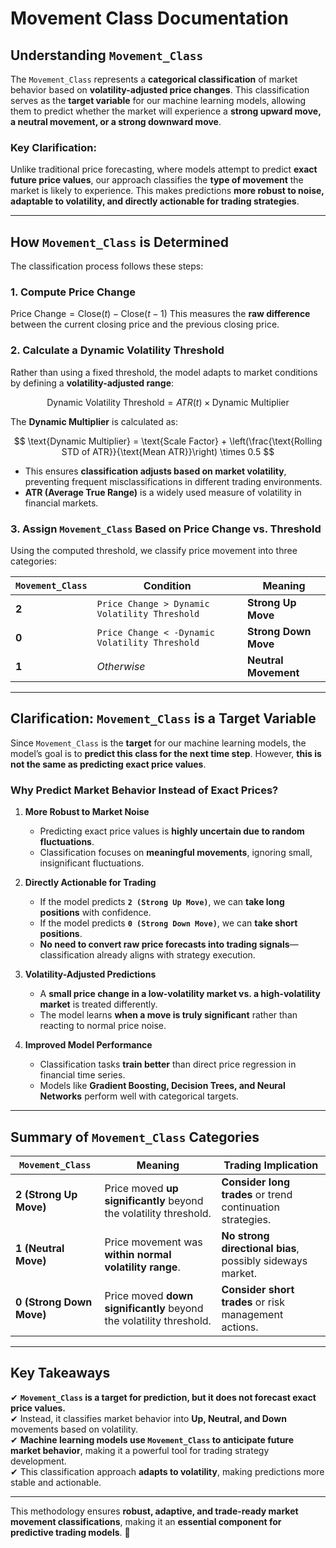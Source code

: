 # **Movement Class Documentation**

## **Understanding `Movement_Class`**
The `Movement_Class` represents a **categorical classification** of market behavior based on **volatility-adjusted price changes**. This classification serves as the **target variable** for our machine learning models, allowing them to predict whether the market will experience a **strong upward move, a neutral movement, or a strong downward move**.

### **Key Clarification:**
Unlike traditional price forecasting, where models attempt to predict **exact future price values**, our approach classifies the **type of movement** the market is likely to experience. This makes predictions **more robust to noise, adaptable to volatility, and directly actionable for trading strategies**.

---

## **How `Movement_Class` is Determined**
The classification process follows these steps:

### **1. Compute Price Change**
$\text{Price Change} = \text{Close}(t) - \text{Close}(t-1)$
This measures the **raw difference** between the current closing price and the previous closing price.

### **2. Calculate a Dynamic Volatility Threshold**
Rather than using a fixed threshold, the model adapts to market conditions by defining a **volatility-adjusted range**:

$$ \text{Dynamic Volatility Threshold} = ATR(t) \times \text{Dynamic Multiplier} $$  

The **Dynamic Multiplier** is calculated as:

$$ \text{Dynamic Multiplier} = \text{Scale Factor} + \left(\frac{\text{Rolling STD of ATR}}{\text{Mean ATR}}\right) \times 0.5 $$  

- This ensures **classification adjusts based on market volatility**, preventing frequent misclassifications in different trading environments.
- **ATR (Average True Range)** is a widely used measure of volatility in financial markets.

### **3. Assign `Movement_Class` Based on Price Change vs. Threshold**
Using the computed threshold, we classify price movement into three categories:

| `Movement_Class` | Condition | Meaning |
|-----------------|-------------------------------------------------|---------------------|
| **2** | `Price Change > Dynamic Volatility Threshold` | **Strong Up Move** |
| **0** | `Price Change < -Dynamic Volatility Threshold` | **Strong Down Move** |
| **1** | *Otherwise* | **Neutral Movement** |

---

## **Clarification: `Movement_Class` is a Target Variable**
Since `Movement_Class` is the **target** for our machine learning models, the model’s goal is to **predict this class for the next time step**. However, **this is not the same as predicting exact price values**.

### **Why Predict Market Behavior Instead of Exact Prices?**
1. **More Robust to Market Noise**  
   - Predicting exact price values is **highly uncertain due to random fluctuations**.  
   - Classification focuses on **meaningful movements**, ignoring small, insignificant fluctuations.  

2. **Directly Actionable for Trading**  
   - If the model predicts **`2 (Strong Up Move)`**, we can **take long positions** with confidence.  
   - If the model predicts **`0 (Strong Down Move)`**, we can **take short positions**.  
   - **No need to convert raw price forecasts into trading signals**—classification already aligns with strategy execution.

3. **Volatility-Adjusted Predictions**  
   - A **small price change in a low-volatility market vs. a high-volatility market** is treated differently.  
   - The model learns **when a move is truly significant** rather than reacting to normal price noise.

4. **Improved Model Performance**  
   - Classification tasks **train better** than direct price regression in financial time series.  
   - Models like **Gradient Boosting, Decision Trees, and Neural Networks** perform well with categorical targets.

---

## **Summary of `Movement_Class` Categories**
| `Movement_Class` | Meaning | Trading Implication |
|-----------------|---------|---------------------|
| **2 (Strong Up Move)** | Price moved **up significantly** beyond the volatility threshold. | **Consider long trades** or trend continuation strategies. |
| **1 (Neutral Move)** | Price movement was **within normal volatility range**. | **No strong directional bias**, possibly sideways market. |
| **0 (Strong Down Move)** | Price moved **down significantly** beyond the volatility threshold. | **Consider short trades** or risk management actions. |

---

## **Key Takeaways**
✔ **`Movement_Class` is a target for prediction, but it does not forecast exact price values.**  
✔ Instead, it classifies market behavior into **Up, Neutral, and Down** movements based on volatility.  
✔ **Machine learning models use `Movement_Class` to anticipate future market behavior**, making it a powerful tool for trading strategy development.  
✔ This classification approach **adapts to volatility**, making predictions more stable and actionable.  

---

This methodology ensures **robust, adaptive, and trade-ready market movement classifications**, making it an **essential component for predictive trading models**. 🚀
